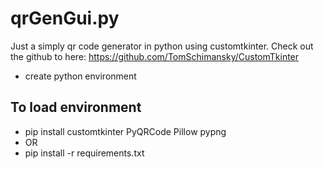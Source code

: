 # qrGenGui.py

Just a simply qr code generator in python using customtkinter.
Check out the github to here: https://github.com/TomSchimansky/CustomTkinter

- create python environment

## To load environment
- pip install customtkinter PyQRCode Pillow pypng
- OR
- pip install -r requirements.txt